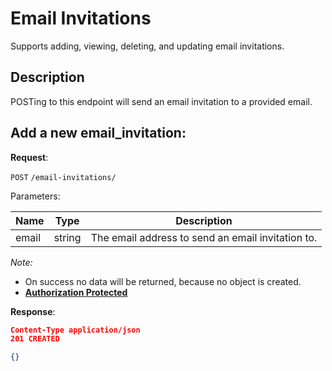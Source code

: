 # Email Invitations
Supports adding, viewing, deleting, and updating email invitations.

## Description
POSTing to this endpoint will send an email invitation to a provided email.

## Add a new email_invitation:

**Request**:

`POST` `/email-invitations/`

Parameters:

Name            | Type   | Description
----------------|--------|---
email           | string | The email address to send an email invitation to.

*Note:*

- On success no data will be returned, because no object is created.
- **[Authorization Protected](authentication.md)**

**Response**:

```json
Content-Type application/json
201 CREATED

{}
```
